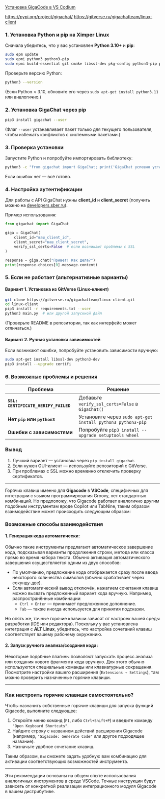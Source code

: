 [Установка GigaCode в VS Codium](https://gitverse.ru/features/gigacode/install/)

https://pypi.org/project/gigachat/
https://gitverse.ru/gigachatteam/linux-client


### **1. Установка Python и pip на Ximper Linux**
Сначала убедитесь, что у вас установлен **Python 3.10+** и **pip**:
```bash
sudo epm update
sudo epmi python3 python3-pip
sudo epmi build-essential git cmake libssl-dev pkg-config python3-pip python-is-installable
```

Проверьте версию Python:  
```bash
python3 --version
```
(Если Python < 3.10, обновите его через `sudo apt-get install python3.11` или аналогично.)

### **2. Установка GigaChat через pip**  
```bash
pip3 install gigachat --user
```
(Флаг `--user` устанавливает пакет только для текущего пользователя, чтобы избежать конфликтов с системными пакетами.)

### **3. Проверка установки**  
Запустите Python и попробуйте импортировать библиотеку:  
```bash
python3 -c "from gigachat import GigaChat; print('GigaChat успешно установлен!')"
```
Если ошибок нет — всё готово.  

### **4. Настройка аутентификации**  
Для работы с API GigaChat нужны **client_id** и **client_secret** (получить можно на [developers.sber.ru](https://developers.sber.ru/)).  

Пример использования:  
```python
from gigachat import GigaChat

giga = GigaChat(
    client_id="ваш_client_id",
    client_secret="ваш_client_secret",
    verify_ssl_certs=False  # если возникают проблемы с SSL
)

response = giga.chat("Привет! Как дела?")
print(response.choices[0].message.content)
```

### **5. Если не работает (альтернативные варианты)**  
#### **Вариант 1. Установка из GitVerse (Linux-клиент)**  
```bash
git clone https://gitverse.ru/gigachatteam/linux-client.git
cd linux-client
pip3 install -r requirements.txt --user
python3 main.py  # или другой запускной файл
```
(Проверьте README в репозитории, так как интерфейс может отличаться.)

#### **Вариант 2. Ручная установка зависимостей**  
Если возникают ошибки, попробуйте установить зависимости вручную:  
```bash
sudo apt-get install libssl-dev python3-dev
pip3 install --upgrade certifi
```

### **6. Возможные проблемы и решения**  
| Проблема | Решение |
|----------|---------|
| **`SSL: CERTIFICATE_VERIFY_FAILED`** | Добавьте `verify_ssl_certs=False` в `GigaChat()` |
| **Нет `pip` или `python3`** | Установите через `sudo apt-get install python3 python3-pip` |
| **Ошибки с зависимостями** | Попробуйте `pip3 install --upgrade setuptools wheel` |

### **Вывод**  
1. Лучший вариант — установка через `pip install gigachat`.  
2. Если нужен GUI-клиент — используйте репозиторий с GitVerse.  
3. При проблемах с SSL можно временно отключить проверку сертификатов.  

---------------

Горячих клавиш именно для **Gigacode** в **VSCode**, специфичных для интеграции с языком программирования Groovy, нет стандартных комбинаций. Но предположу, что Gigacode работает аналогично другим подобным инструментам вроде Copilot или TabNine, таким образом взаимодействие может происходить следующим образом:

### Возможные способы взаимодействия

#### 1. Генерация кода автоматически:
Обычно такие инструменты предлагают автоматическое завершение кода, подсказывая варианты продолжения строки, метода или класса прямо во время набора текста. Обычно активация автоматического завершения осуществляется одним из двух способов:
- По умолчанию, предложение кода отображается сразу после ввода некоторого количества символов (обычно срабатывает через секунду-две).
- Если автоматический вывод отключён, нажатием сочетания клавиш можно вызвать предложенный вариант кода вручную. Например, распространённые комбинации:
   - `Ctrl + Enter` — принимает предложенное дополнение.
   - `Tab` — также иногда используется для принятия подсказки.
   
Но опять же, точные горячие клавиши зависят от настроек вашей среды разработки (IDE или редактора). Поскольку у вас установлена интеграция с **ALT Linux**, убедитесь, что настройка сочетаний клавиш соответствует вашему рабочему окружению.

#### 2. Запуск ручного анализа/создания кода:
Некоторые подобные плагины позволяют запускать процесс анализа или создания нового фрагмента кода вручную. Для этого обычно используются специальные команды или клавиатурные сокращения. Посмотрите настройки вашего расширения (`Extensions → Settings`), там можно проверить назначенные горячие клавиши.

---

### Как настроить горячие клавиши самостоятельно?

Чтобы назначить собственные горячие клавиши для запуска функций Gigacode, выполните следующее:

1. Откройте меню команд (`F1`, либо `Ctrl+Shift+P`) и введите команду `"Open Keyboard Shortcuts"`.
2. Найдите строку с названием действий расширения Gigacode (например, `"Gigacode: Generate Code"` или другое подходящее название).
3. Назначьте удобное сочетание клавиш.

Таким образом, вы сможете задать удобную вам комбинацию для активации соответствующих возможностей инструмента.

---

Эти рекомендации основаны на общем опыте использования аналогичных инструментов в среде VSCode. Точные инструкции будут зависеть от конкретной реализации интеграционного модуля Gigacode в вашем дистрибутиве.

